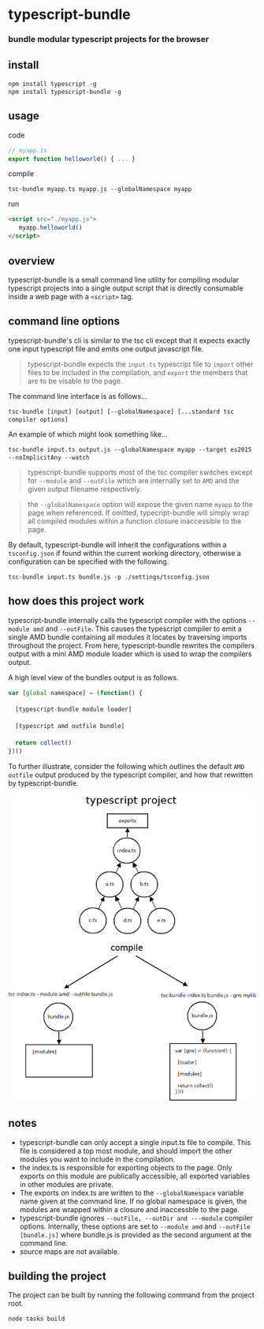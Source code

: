 # typescript-bundle
### bundle modular typescript projects for the browser
## install
```
npm install typescript -g
npm install typescript-bundle -g 
```
## usage
code
```typescript
// myapp.ts
export function helloworld() { ... }
```
compile
```
tsc-bundle myapp.ts myapp.js --globalNamespace myapp
```
run
```html
<script src="./myapp.js">
   myapp.helloworld()
</script>
```

## overview

typescript-bundle is a small command line utility for compiling modular typescript projects into a single output script that is directly consumable inside a web page with a ```<script>``` tag. 

## command line options

typescript-bundle's cli is similar to the tsc cli except that it expects exactly one input typescript file and emits one output javascript file. 

> typescript-bundle expects the ```input.ts``` typescript file to ```import``` other files to be included in the compilation, and ```export``` the members that are to be visable to the page.


The command line interface is as follows...
```
tsc-bundle [input] [output] [--globalNamespace] [...standard tsc compiler options]
```
An example of which might look something like...
```
tsc-bundle input.ts output.js --globalNamespace myapp --target es2015 --noImplicitAny --watch
```
> typescript-bundle supports most of the tsc compiler switches except for ```--module``` and ```--outFile``` which are internally set to ```AMD``` and the given output filename respectively.

> the ```--globalNamespace``` option will expose the given name ```myapp``` to the page when referenced. If omitted, typecript-bundle will simply wrap all compiled modules within a function closure inaccessible to the page.

By default, typescript-bundle will inherit the configurations within a ```tsconfig.json``` if found within the current working directory, otherwise a configuration can be specified with the following.
```
tsc-bundle input.ts bundle.js -p ./settings/tsconfig.json
```

## how does this project work

typescript-bundle internally calls the typescript compiler with the options ```--module amd``` and
```--outFile```. This causes the typescript compiler to emit a single AMD bundle containing all modules
it locates by traversing imports throughout the project. From here, typescript-bundle rewrites the 
compilers output with a mini AMD module loader which is used to wrap the compilers output.

A high level view of the bundles output is as follows.

```javascript
var [global namespace] = (function() {

  [typescript-bundle module loader]

  [typescript amd outfile bundle]

  return collect()
})()
```
To further illustrate, consider the following which outlines the default ```AMD outfile``` output
produced by the typescript compiler, and how that rewritten by typescript-bundle.

![diagram](./doc/diagram.png)

## notes

- typescript-bundle can only accept a single input.ts file to compile. This file is considered a top most module, 
and should import the other modules you want to include in the compilation.
- the index.ts is responsible for exporting objects to the page. Only exports on this module are publically accessible, 
all exported variables in other modules are private. 
- The exports on index.ts are written to the ```--globalNamespace``` variable name given at the command line. If no global 
namespace is given, the modules are wrapped within a closure and inaccessble to the page.
- typescript-bundle ignores ```--outFile, --outDir and ---module``` compiler options.  Internally, these options are set
to ```--module amd``` and ```--outFile [bundle.js]``` where bundle.js is provided as the second argument at the command line.
- source maps are not available. 

## building the project
The project can be built by running the following command from the project root.
```
node tasks build
```